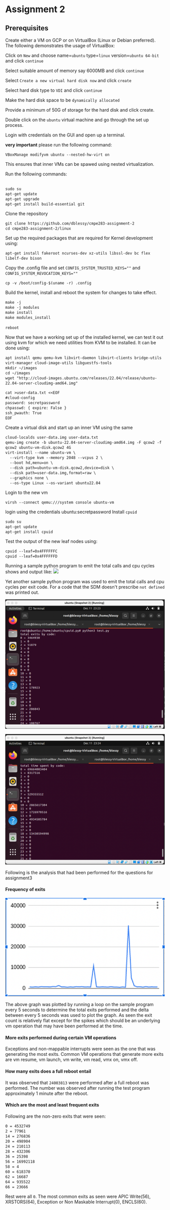 # Assignment 2

## Prerequisites 

Create either a VM on GCP or on VirtualBox (Linux or Debian preferred). The following demonstrates the usage of VirtualBox:

Click on `New` and choose  name=`ubuntu` type=`linux` version=`ubuntu 64-bit` and click `continue`

Select suitable amount of memory say 6000MB and click `continue`

Select `Create a new virtual hard disk now` and click `create`

Select hard disk type to `VDI` and click `continue`

Make the hard disk space to be `dynamically allocated`

Provide a minimum of 50G of storage for the hard disk and click create. 

Double click on the `ubuntu` virtual machine and go through the set up process.

Login with credentials on the GUI and open up a terminal.

**very important** please run the following command:

```shell
VBoxManage modifyvm ubuntu --nested-hw-virt on 
```

This ensures that inner VMs can be spawed using nested virtualization.

Run the following commands:

```shell

sudo su
apt-get update
apt-get upgrade
apt-get install build-essential git
```

Clone the repository

```shell
git clone https://github.com/dblessy/cmpe283-assignment-2
cd cmpe283-assignment-2/linux
```

Set up the required packages that are required for Kernel development using:

```shell
apt-get install fakeroot ncurses-dev xz-utils libssl-dev bc flex libelf-dev bison
```

Copy the .config file and set `CONFIG_SYSTEM_TRUSTED_KEYS=""` and `CONFIG_SYSTEM_REVOCATION_KEYS=""`
```shell
cp -v /boot/config-$(uname -r) .config
```

Build the kernel, install and reboot the system for changes to take effect. 

```shell
make -j
make -j modules
make install
make modules_install

reboot
```

Now that we have a working set up of the installed kernel, we can test it out using kvm for which we need 
utilities from KVM to be installed. It can be done using:

```shell
apt install qemu qemu-kvm libvirt-daemon libvirt-clients bridge-utils virt-manager cloud-image-utils libguestfs-tools
mkdir ~/images
cd ~/images
wget "http://cloud-images.ubuntu.com/releases/22.04/release/ubuntu-22.04-server-cloudimg-amd64.img"
```

```shell
cat >user-data.txt <<EOF
#cloud-config
password: secretpassword
chpasswd: { expire: False }
ssh_pwauth: True
EOF
```

Create a virtual disk and start up an inner VM using the same
```shell
cloud-localds user-data.img user-data.txt
qemu-img create -b ubuntu-22.04-server-cloudimg-amd64.img -F qcow2 -f qcow2 ubuntu-vm-disk.qcow2 4G
virt-install --name ubuntu-vm \
  --virt-type kvm --memory 2048 --vcpus 2 \
  --boot hd,menu=on \
  --disk path=ubuntu-vm-disk.qcow2,device=disk \
  --disk path=user-data.img,format=raw \
  --graphics none \
  --os-type Linux --os-variant ubuntu22.04
```

Login to the new vm
```shell
virsh --connect qemu:///system console ubuntu-vm
```

login using the credentials ubuntu:secretpassword
Install `cpuid`

```shell
sudo su
apt-get update
apt-get install cpuid
```

Test the output of the new leaf nodes using:

```shell
cpuid --leaf=0x4FFFFFFC
cpuid --leaf=0x4FFFFFFD
```

Running a sample python program to emit the total calls and cpu cycles shows and output like:
![](./output.png)

Yet another sample python program was used to emit the total calls and cpu cycles per exit code. For a code that the SDM doesn't prescribe `not defined` was printed out.

![](./leaf3.png)

![](./leaf4.png)

Following is the analysis that had been performed for the questions for assignment3

#### Frequency of exits
![](./exit_count.png)

The above graph was plotted by running a loop on the sample program every 5 seconds to determine the total exits performed and the delta between every 5 seconds was used to plot the graph. As seen the exit count is relatively flat except for the spikes which should be an underlying vm operation that may have been performed at the time.

#### More exits performed during certain VM operations
Exceptions and non-mappable interrupts were seen as the one that was generating the most exits. Common VM operations that generate more exits are vm resume, vm launch, vm write, vm read, vmx on, vmx off. 

#### How many exits does a full reboot entail
It was observed that `24003813` were performed after a full reboot was performed. The number was observed after running the test program approximately 1 minute after the reboot.

#### Which are the most and least frequent exits
Following are the non-zero exits that were seen:

```shell
0 = 4532749
2 = 77961
14 = 276836
20 = 498904
24 = 210113
28 = 432306
36 = 25398
56 = 16992118
58 = 4
60 = 618370
62 = 16687
64 = 935522
66 = 23666
```
Rest were all `0`. The most common exits as seen were APIC Write(56), XRSTORS(64), Exception or Non Maskable Interrupt(0), ENCLS(60).
